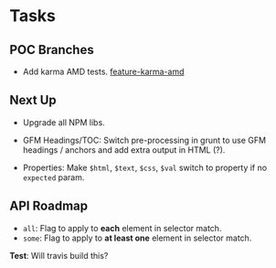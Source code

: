 Tasks
=====

## POC Branches

* Add karma AMD tests. [feature-karma-amd](https://github.com/FormidableLabs/chai-jq/compare/feature-karma-amd)

## Next Up

* Upgrade all NPM libs.

* GFM Headings/TOC: Switch pre-processing in grunt to use GFM headings / anchors
  and add extra output in HTML (?).
* Properties: Make `$html`, `$text`, `$css`, `$val` switch to property if no
  `expected` param.

## API Roadmap

* `all`: Flag to apply to **each** element in selector match.
* `some`: Flag to apply to **at least one** element in selector match.

**Test**: Will travis build this?
